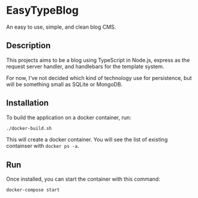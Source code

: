 # EasyTypeBlog
An easy to use, simple, and clean blog CMS.

## Description
This projects aims to be a blog using TypeScript in Node.js, express as the request server handler,
and handlebars for the template system.

For now, I've not decided which kind of technology use for persistence, but will be something small as SQLite or MongoDB.

## Installation
To build the application on a docker container, run:
```sh
./docker-build.sh
```
This will create a docker container. You will see the list of existing containser with `docker ps -a`.

## Run
Once installed, you can start the container with this command:
```
docker-compose start
```
